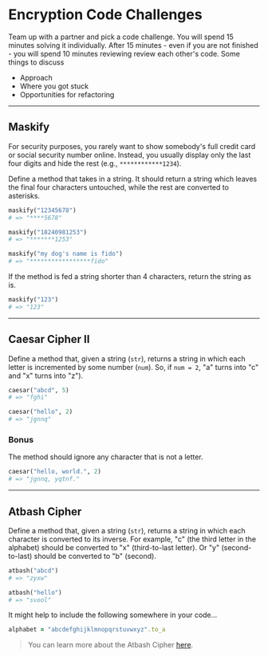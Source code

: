 # Encryption Code Challenges

Team up with a partner and pick a code challenge. You will spend 15 minutes solving it individually. After 15 minutes - even if you are not finished - you will spend 10 minutes reviewing review each other's code. Some things to discuss
* Approach
* Where you got stuck
* Opportunities for refactoring

----

## Maskify

For security purposes, you rarely want to show somebody's full credit card or social security number online. Instead, you usually display only the last four digits and hide the rest (e.g., `************1234`).

Define a method that takes in a string. It should return a string which leaves the final four characters untouched, while the rest are converted to asterisks.

```rb
maskify("12345678")
# => "****5678"

maskify("18240981253")
# => "*******1253"

maskify("my dog's name is fido")
# => "*****************fido"
```

If the method is fed a string shorter than 4 characters, return the string as is.

```rb
maskify("123")
# => "123"
```

----

## Caesar Cipher II

Define a method that, given a string (`str`), returns a string in which each letter is incremented by some number (`num`). So, if `num = 2`, "a" turns into "c" and "x" turns into "z").

```rb
caesar("abcd", 5)
# => "fghi"

caesar("hello", 2)
# => "jgnnq"
```

### Bonus

The method should ignore any character that is not a letter.

```rb
caesar("hello, world.", 2)
# => "jgnnq, yqtnf."
```

----

## Atbash Cipher

Define a method that, given a string (`str`), returns a string in which each character is converted to its inverse. For example, "c" (the third letter in the alphabet) should be converted to "x" (third-to-last letter). Or "y" (second-to-last) should be converted to "b" (second).

```rb
atbash("abcd")
# => "zyxw"

atbash("hello")
# => "svool"
```

It might help to include the following somewhere in your code...

```rb
alphabet = "abcdefghijklmnopqrstuvwxyz".to_a
```

> You can learn more about the Atbash Cipher [here](https://en.wikipedia.org/wiki/Atbash).

